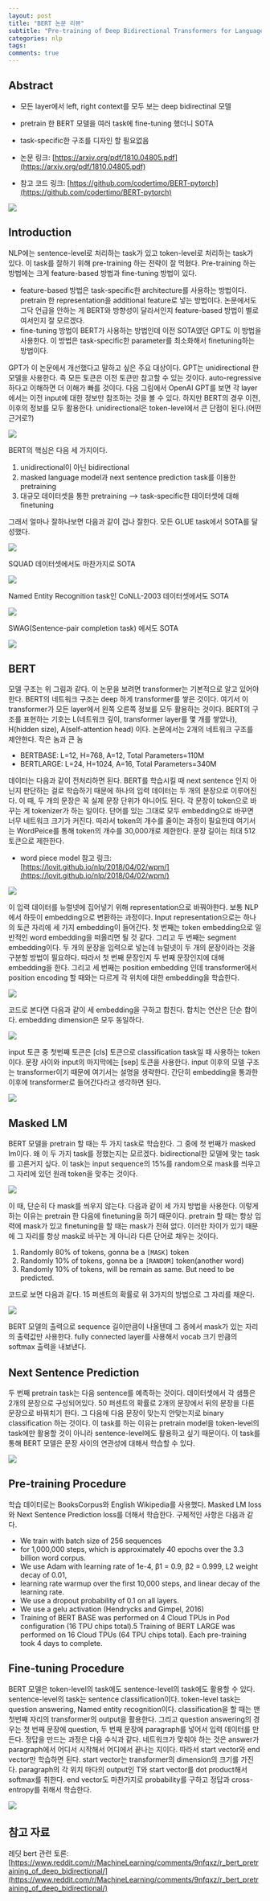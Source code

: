 ```yaml
---
layout: post
title: "BERT 논문 리뷰"
subtitle: "Pre-training of Deep Bidirectional Transformers for Language Understanding"
categories: nlp
tags: 
comments: true
---
```


## Abstract
- 모든 layer에서 left, right context를 모두 보는 deep bidirectinal 모델
- pretrain 한 BERT 모델을 여러 task에 fine-tuning 했더니 SOTA
- task-specific한 구조를 디자인 할 필요없음

- 논문 링크: [https://arxiv.org/pdf/1810.04805.pdf](https://arxiv.org/pdf/1810.04805.pdf)
- 참고 코드 링크: [https://github.com/codertimo/BERT-pytorch](https://github.com/codertimo/BERT-pytorch)
<img src="https://www.dropbox.com/s/8p2vpf3rhjcngrx/Screenshot%202019-05-08%2023.00.58.png?dl=1">


## Introduction

NLP에는 sentence-level로 처리하는 task가 있고 token-level로 처리하는 task가 있다. 이 task를 잘하기 위해 pre-training 하는 전략이 잘 먹혔다. Pre-training 하는 방법에는 크게 feature-based 방법과 fine-tuning 방법이 있다. 

- feature-based 방법은 task-specific한 architecture를 사용하는 방법이다. pretrain 한 representation을 additional feature로 넣는 방법이다. 논문에서도 그닥 언급을 안하는 게 BERT와 방향성이 달라서인지 feature-based 방법이 별로여서인지 잘 모르겠다.
- fine-tuning 방법이 BERT가 사용하는 방법인데 이전 SOTA였던 GPT도 이 방법을 사용한다. 이 방법은 task-specific한 parameter를 최소화해서 finetuning하는 방법이다.

GPT가 이 논문에서 개선했다고 말하고 싶은 주요 대상이다. GPT는 unidirectional 한 모델을 사용한다. 즉 모든 토큰은 이전 토큰만 참고할 수 있는 것이다. auto-regressive하다고 이해하면 더 이해가 빠를 것이다. 다음 그림에서 OpenAI GPT를 보면 각 layer에서는 이전 input에 대한 정보만 참조하는 것을 볼 수 있다. 하지만 BERT의 경우 이전, 이후의 정보를 모두 활용한다. unidirectional은 token-level에서 큰 단점이 된다.(어떤 근거로?)

<img src="https://www.dropbox.com/s/wnf6wyhr4xqw3sg/Screenshot%202019-05-08%2023.01.29.png?dl=1">

BERT의 핵심은 다음 세 가지이다.

1. unidirectional이 아닌 bidirectional
2. masked language model과 next sentence prediction task를 이용한 pretraining
3. 대규모 데이터셋을 통한 pretraining —> task-specific한 데이터셋에 대해 finetuning

그래서 얼마나 잘하나보면 다음과 같이 겁나 잘한다. 모든 GLUE task에서 SOTA를 달성했다.

<img src="https://www.dropbox.com/s/wb10rowfny0ituj/Screenshot%202019-05-08%2023.02.08.png?dl=1">

SQUAD 데이터셋에서도 마찬가지로 SOTA

<img src="https://www.dropbox.com/s/paglisu9mc38tmb/Screenshot%202019-05-08%2023.02.29.png?dl=1">

Named Entity Recognition task인 CoNLL-2003 데이터셋에서도 SOTA

<img src="https://www.dropbox.com/s/zz3s5a1x7m6ys8t/Screenshot%202019-05-08%2023.02.58.png?dl=1">

SWAG(Sentence-pair completion task) 에서도 SOTA

<img src="https://www.dropbox.com/s/xfwzeqtfe7vy70p/Screenshot%202019-05-08%2023.03.13.png?dl=1">


## BERT

모델 구조는 위 그림과 같다. 이 논문을 보려면 transformer는 기본적으로 알고 있어야한다. BERT의 네트워크 구조는 deep 하게 transformer를 쌓은 것이다. 여기서 이 transformer가 모든 layer에서 왼쪽 오른쪽 정보를 모두 활용하는 것이다. BERT의 구조를 표현하는 기호는 L(네트워크 깊이, transformer layer를 몇 개를 쌓았나), H(hidden size), A(self-attention head) 이다. 논문에서는 2개의 네트워크 구조를 제안한다. 작은 놈과 큰 놈

- BERTBASE: L=12, H=768, A=12, Total Parameters=110M
- BERTLARGE: L=24, H=1024, A=16, Total Parameters=340M

데이터는 다음과 같이 전처리하면 된다. BERT를 학습시킬 때 next sentence 인지 아닌지 판단하는 걸로 학습하기 때문에 하나의 입력 데이터는 두 개의 문장으로 이루어진다. 이 때, 두 개의 문장은 꼭 실제 문장 단위가 아니어도 된다. 각 문장이 token으로 바꾸는 게 tokenizer가 하는 일이다. 단어를 있는 그대로 모두 embedding으로 바꾸면 너무 네트워크 크기가 커진다. 따라서 token의 개수를 줄이는 과정이 필요한데 여기서는 WordPeice를 통해 token의 개수를 30,000개로 제한한다. 문장 길이는 최대 512 토큰으로 제한한다.

- word piece model 참고 링크: [https://lovit.github.io/nlp/2018/04/02/wpm/](https://lovit.github.io/nlp/2018/04/02/wpm/)

<img src="https://www.dropbox.com/s/smw4jee8m2wy9zd/Screenshot%202019-05-08%2023.03.45.png?dl=1">


이 입력 데이터를 뉴럴넷에 집어넣기 위해 representation으로 바꿔야한다. 보통 NLP에서 하듯이 embedding으로 변환하는 과정이다. Input representation으로는 하나의 토큰 자리에 세 가지 embedding이 들어간다. 첫 번째는 token embedding으로 일반적인 word embedding을 떠올리면 될 것 같다. 그리고 두 번째는 segment embedding이다. 두 개의 문장을 입력으로 넣는데 뉴럴넷이 두 개의 문장이라는 것을 구분할 방법이 필요하다. 따라서 첫 번째 문장인지 두 번째 문장인지에 대해 embedding을 한다. 그리고 세 번째는 position embedding 인데 transformer에서 position encoding 할 때와는 다르게 각 위치에 대한 embedding을 학습한다.

<img src="https://www.dropbox.com/s/zwtnj68rbay95j6/Screenshot%202019-05-08%2023.04.15.png?dl=1">

코드로 본다면 다음과 같이 세 embedding을 구하고 합친다. 합치는 연산은 단순 합이다. embedding dimension은 모두 동일하다. 

<img src="https://www.dropbox.com/s/037h4xykpl8c6j7/Screenshot%202019-05-08%2023.05.15.png?dl=1">

input 토큰 중 첫번째 토큰은 [cls] 토큰으로 classification task일 때 사용하는 token 이다. 문장 사이와 input의 마지막에는 [sep] 토큰을 사용한다. input 이후의 모델 구조는 transformer이기 때문에 여기서는 설명을 생략한다. 간단히 embedding을 통과한 이후에 transformer로 들어간다라고 생각하면 된다. 

<img src="https://www.dropbox.com/s/739qc6pymetmpql/Screenshot%202019-05-08%2023.05.34.png?dl=1">


## Masked LM

BERT 모델을 pretrain 할 때는 두 가지 task로 학습한다. 그 중에 첫 번째가 masked lm이다. 왜 이 두 가지 task를 정했는지는 모르겠다. bidirectional한 모델에 맞는 task를 고른거지 싶다. 이 task는 input sequence의 15%를 random으로 mask를 씌우고 그 자리에 있던 원래 token을 맞추는 것이다. 

<img src="https://www.dropbox.com/s/1vzx64dtw3aevnk/Screenshot%202019-05-08%2023.05.53.png?dl=1">

이 때, 단순히 다 mask를 씌우지 않는다. 다음과 같이 세 가지 방법을 사용한다. 이렇게 하는 이유는 pretrain 한 다음에 finetuning을 하기 때문이다. pretrain 할 때는 항상 입력에 mask가 있고 finetuning을 할 때는 mask가 전혀 없다. 이러한 차이가 있기 때문에 그 자리를 항상 mask로 바꾸는 게 아니라 다른 단어로 채우는 것이다. 

1. Randomly 80% of tokens, gonna be a `[MASK]` token
2. Randomly 10% of tokens, gonna be a `[RANDOM]` token(another word)
3. Randomly 10% of tokens, will be remain as same. But need to be predicted.

코드로 보면 다음과 같다. 15 퍼센트의 확률로 위 3가지의 방법으로 그 자리를 채운다.

<img src="https://www.dropbox.com/s/1vzx64dtw3aevnk/Screenshot%202019-05-08%2023.05.53.png?dl=1">

BERT 모델의 출력으로 sequence 길이만큼이 나올텐데 그 중에서 mask가 있는 자리의 출력값만 사용한다. fully connected layer를 사용해서 vocab 크기 만큼의 softmax 출력을 내보낸다.

## Next Sentence Prediction

두 번째 pretrain task는 다음 sentence를 예측하는 것이다. 데이터셋에서 각 샘플은 2개의 문장으로 구성되어있다. 50 퍼센트의 확률로 2개의 문장에서 뒤의 문장을 다른 문장으로 바꿔치기 한다. 그 다음에 다음 문장이 맞는지 안맞는지로 binary classification 하는 것이다. 이 task를 하는 이유는 pretrain model을 token-level의 task에만 활용할 것이 아니라 sentence-level에도 활용하고 싶기 때문이다. 이 task를 통해 BERT 모델은 문장 사이의 연관성에 대해서 학습할 수 있다.

<img src="https://www.dropbox.com/s/iq02l1bs9oululi/Screenshot%202019-05-08%2023.06.34.png?dl=1">


## Pre-training Procedure

학습 데이터로는 BooksCorpus와 English Wikipedia를 사용했다. Masked LM loss와 Next Sentence Prediction loss를 더해서 학습한다. 구체적인 사항은 다음과 같다.

- We train with batch size of 256 sequences
- for 1,000,000 steps, which is approximately 40
epochs over the 3.3 billion word corpus.
- We use Adam with learning rate of 1e-4, β1 = 0.9,
β2 = 0.999, L2 weight decay of 0.01,
- learning rate warmup over the first 10,000 steps, and linear
decay of the learning rate.
- We use a dropout probability of 0.1 on all layers.
- We use a gelu activation (Hendrycks and Gimpel, 2016)
- Training of BERT BASE was performed on 4 Cloud TPUs in Pod configuration (16 TPU chips total).5 Training of BERT LARGE was performed on 16 Cloud TPUs (64 TPU chips total). Each pre-training took 4 days to complete.

## Fine-tuning Procedure

BERT 모델은 token-level의 task에도 sentence-level의 task에도 활용할 수 있다. sentence-level의 task는 sentence classification이다. token-level task는 question answering, Named entity recognition이다. classification을 할 때는 맨 첫번째 자리의 transformer의 output을 활용한다. 그리고 question answering의 경우는 첫 번째 문장에 question, 두 번째 문장에 paragraph를 넣어서 입력 데이터를 만든다. 정답을 만드는 과정은 다음 수식과 같다. 네트워크가 맞춰야 하는 것은 answer가 paragraph에서 어디서 시작해서 어디에서 끝나는 지이다. 따라서 start vector와 end vector만 학습하면 된다. start vector는 transformer의 dimension의 크기를 가진다. paragraph의 각 위치 마다의 output인 T와 start vector를 dot product해서 softmax를 취한다. end vector도 마찬가지로 probability를 구하고 정답과 cross-entropy를 취해서 학습한다. 

<img src="https://www.dropbox.com/s/1prhl3jrs0ckyyo/Screenshot%202019-05-08%2023.07.13.png?dl=1">

## 참고 자료

레딧 bert 관련 토론: [https://www.reddit.com/r/MachineLearning/comments/9nfqxz/r_bert_pretraining_of_deep_bidirectional/](https://www.reddit.com/r/MachineLearning/comments/9nfqxz/r_bert_pretraining_of_deep_bidirectional/)